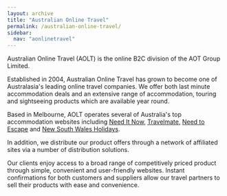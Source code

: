 ```yaml
---
layout: archive
title: "Australian Online Travel"
permalink: /australian-online-travel/
sidebar:
  nav: "aonlinetravel"
---
```


Australian Online Travel (AOLT) is the online B2C division of the AOT Group Limited.

Established in 2004, Australian Online Travel has grown to become one of Australasia's leading online travel companies. We offer both last minute accommodation deals and an extensive range of accommodation, touring and sightseeing products which are available year round.

Based in Melbourne, AOLT operates several of Australia's top accommodation websites including [Need It Now](https://www.needitnow.com.au/), [Travelmate](http://www.travelmate.com.au/), [Need to Escape](http://www.needtoescape.com/) and [New South Wales Holidays](https://www.sunloverholidays.com.au/).

In addition, we distribute our product offers through a network of affiliated sites via a number of distribution solutions.

Our clients enjoy access to a broad range of competitively priced product through simple, convenient and user-friendly websites. Instant confirmations for both customers and suppliers allow our travel partners to sell their products with ease and convenience.
 
 

 
